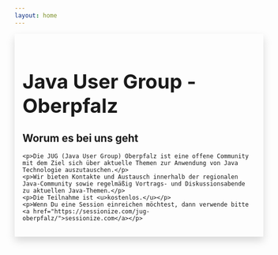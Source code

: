 ```yaml
---
layout: home
---
```



<div style="box-shadow: rgba(0, 0, 0, 0.15) 0px 8px 16px 0px; padding: 16px; margin-bottom: 1vh">
    <h1 style="margin-bottom: 0px; font-size: 2.5rem">Java User Group - Oberpfalz</h1>
    <img src{{ 'assets/jug-banner.png' | relative_url }}" style="float: right; max-height: 200px;">
    <h2>Worum es bei uns geht</h2>

    <p>Die JUG (Java User Group) Oberpfalz ist eine offene Community mit dem Ziel sich über aktuelle Themen zur Anwendung von Java Technologie auszutauschen.</p>
    <p>Wir bieten Kontakte und Austausch innerhalb der regionalen Java-Community sowie regelmäßig Vortrags- und Diskussionsabende zu aktuellen Java-Themen.</p>
    <p>Die Teilnahme ist <u>kostenlos.</u></p>
    <p>Wenn Du eine Session einreichen möchtest, dann verwende bitte <a href="https://sessionize.com/jug-oberpfalz/">sessionize.com</a></p>
</div>

